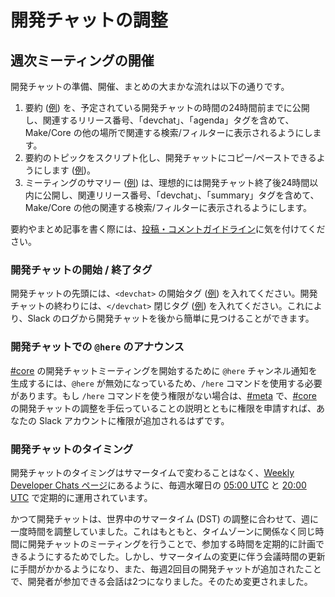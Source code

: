 <!--
# Coordinating Devchat
-->

# 開発チャットの調整

<!--
## Running Weekly Meetings
-->

## 週次ミーティングの開催

<!--
The general flow of preparing for, hosting, and summarizing devchats is as follows:
-->

開発チャットの準備、開催、まとめの大まかな流れは以下の通りです。

<!--
1.  Publish an agenda ([example](https://make.wordpress.org/core/2019/08/14/dev-chat-agenda-august-14/)) at least 24 hours before the scheduled devchat time and including the relevant release number, “devchat”, and “agenda” tags to ensure it appears in relevant searches/filters elsewhere on Make/Core.
2.  Script your agenda topics so you can copy/paste into devchat ([example](https://make.wordpress.org/core/files/2020/08/devchat_script.txt)).
3.  Publish meeting summary ([example](https://make.wordpress.org/core/2018/10/10/dev-chat-summary-october-10-5-0-week-2/)) ideally within 24 hours after the completion of devchat and including the relevant release number, “devchat”, and “summary” tags to ensure it appears in relevant searches/filters elsewhere on Make/Core.
-->

1.  要約 ([例](https://make.wordpress.org/core/2019/08/14/dev-chat-agenda-august-14/)) を、予定されている開発チャットの時間の24時間前までに公開し、関連するリリース番号、「devchat」、「agenda」タグを含めて、Make/Core の他の場所で関連する検索/フィルターに表示されるようにします。
2.  要約のトピックをスクリプト化し、開発チャットにコピー/ペーストできるようにします ([例](https://make.wordpress.org/core/files/2020/08/devchat_script.txt))。
3.  ミーティングのサマリー ([例](https://make.wordpress.org/core/2018/10/10/dev-chat-summary-october-10-5-0-week-2/)) は、理想的には開発チャット終了後24時間以内に公開し、関連リリース番号、「devchat」、「summary」タグを含めて、Make/Core の他の関連する検索/フィルターに表示されるようにします。

<!--
As you’re writing agenda and summary posts, keep in mind the [Post & Comment Guidelines](https://make.wordpress.org/core/handbook/best-practices/post-comment-guidelines/).
-->

要約やまとめ記事を書く際には、[投稿・コメントガイドライン](https://ja.wordpress.org/team/handbook/core/best-practices/post-comment-guidelines/)に気を付けてください。

<!--
### Devchat opening / closing tags
-->

### 開発チャットの開始 / 終了タグ

<!--
At the beginning of devchat, include a `<devchat>` opening tag ([example](https://wordpress.slack.com/archives/C02RQBWTW/p1594238418128700)). At the end of devchat, include a `</devchat>` closing tag ([example](https://wordpress.slack.com/archives/C02RQBWTW/p1594241878194300)). This makes it easier to find the devchat afterwards in the Slack logs.
-->

開発チャットの先頭には、`<devchat>` の開始タグ ([例](https://wordpress.slack.com/archives/C02RQBWTW/p1594238418128700)) を入れてください。開発チャットの終わりには、`</devchat>` 閉じタグ ([例](https://wordpress.slack.com/archives/C02RQBWTW/p1594241878194300)) を入れてください。これにより、Slack のログから開発チャットを後から簡単に見つけることができます。

<!--
### Devchat `@here` announcement
-->

### 開発チャットでの `@here` のアナウンス

<!--
In order to generate the `@here` channel notification to start the devchat meeting in [#core](https://wordpress.slack.com/archives/C02RQBWTW), you’ll need to use the `/here` command as `@here` has been disabled. If you do not have the access to use the `/here` command, then ask for the ability in [#meta](https://wordpress.slack.com/archives/C02QB8GMM) with an explanation that you’re helping coordinate devchat in [#core](https://wordpress.slack.com/archives/C02RQBWTW) and access should be added to your Slack account.
-->

[#core](https://wordpress.slack.com/archives/C02RQBWTW) の開発チャットミーティングを開始するために `@here` チャンネル通知を生成するには、`@here` が無効になっているため、`/here` コマンドを使用する必要があります。もし `/here` コマンドを使う権限がない場合は、[#meta](https://wordpress.slack.com/archives/C02QB8GMM) で、[#core](https://wordpress.slack.com/archives/C02RQBWTW) の開発チャットの調整を手伝っていることの説明とともに権限を申請すれば、あなたの Slack アカウントに権限が追加されるはずです。

<!--
### Devchat timing
-->

### 開発チャットのタイミング

<!--
Devchat’s timing doesn’t change with DST and it operates regularly at [05:00 UTC](https://time.is/0500_in_UTC) and [20:00 UTC](http://time.is/2000_in_UTC) on Wednesdays as noted on the [Weekly Developer Chats page](https://make.wordpress.org/core/weekly-developer-chats/).
-->

開発チャットのタイミングはサマータイムで変わることはなく、[Weekly Developer Chats ページ](https://make.wordpress.org/core/weekly-developer-chats/)にあるように、毎週水曜日の [05:00 UTC](https://time.is/0500_in_UTC) と [20:00 UTC](http://time.is/2000_in_UTC) で定期的に運用されています。

<!--
Devchat used to be once a week and its time would adjust as Daylight Saving Time (DST) adjusted around the world. This was originally desired as a way to keep the devchat meeting at the same time across timezones to allow folks to regularly plan on when to attend. However, the process for updating the meeting time as DST changed became more time-intensive than desired and with the addition of a second devchat each week there are now two conversations that folks can attend. With that, the change was made.
-->

かつて開発チャットは、世界中のサマータイム (DST) の調整に合わせて、週に一度時間を調整していました。これはもともと、タイムゾーンに関係なく同じ時間に開発チャットのミーティングを行うことで、参加する時間を定期的に計画できるようにするためでした。しかし、サマータイムの変更に伴う会議時間の更新に手間がかかるようになり、また、毎週2回目の開発チャットが追加されたことで、開発者が参加できる会話は2つになりました。そのため変更されました。
